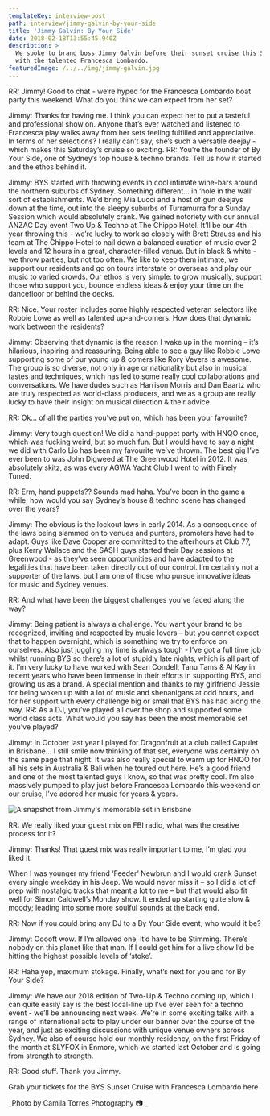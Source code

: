 ```yaml
---
templateKey: interview-post
path: interview/jimmy-galvin-by-your-side
title: 'Jimmy Galvin: By Your Side'
date: 2018-02-18T13:55:45.940Z
description: >
  We spoke to brand boss Jimmy Galvin before their sunset cruise this Saturday
  with the talented Francesca Lombardo. 
featuredImage: /../../img/jimmy-galvin.jpg
---
```

RR: Jimmy! Good to chat - we’re hyped for the Francesca Lombardo boat party this weekend. What do you think we can expect from her set?

Jimmy: Thanks for having me. I think you can expect her to put a tasteful and professional show on. Anyone that’s ever watched and listened to Francesca play walks away from her sets feeling fulfilled and appreciative. In terms of her selections? I really can’t say, she’s such a versatile deejay - which makes this Saturday’s cruise so exciting.
RR: You’re the founder of By Your Side, one of Sydney’s top house & techno brands. Tell us how it started and the ethos behind it.

Jimmy: BYS started with throwing events in cool intimate wine-bars around the northern suburbs of Sydney. Something different... in ‘hole in the wall’ sort of establishments. We’d bring Mia Lucci and a host of gun deejays down at the time, out into the sleepy suburbs of Turramurra for a Sunday Session which would absolutely crank. We gained notoriety with our annual ANZAC Day event Two Up & Techno at The Chippo Hotel. It’ll be our 4th year throwing this -  we’re lucky to work so closely with Brett Strauss and his team at The Chippo Hotel to nail down a balanced curation of music over 2 levels and 12 hours in a great, character-filled venue. But in black & white - we throw parties, but not too often. We like to keep them intimate, we support our residents and go on tours interstate or overseas and play our music to varied crowds. Our ethos is very simple: to grow musically, support those who support you, bounce endless ideas & enjoy your time on the dancefloor or behind the decks.

RR: Nice. Your roster includes some highly respected veteran selectors like Robbie Lowe as well as talented up-and-comers. How does that dynamic work between the residents? 

Jimmy: Observing that dynamic is the reason I wake up in the morning – it’s hilarious, inspiring and reassuring. Being able to see a guy like Robbie Lowe supporting some of our young up & comers like Rory Vevers is awesome. The group is so diverse, not only in age or nationality but also in musical tastes and techniques, which has led to some really cool collaborations and conversations. We have dudes such as Harrison Morris and Dan Baartz who are truly respected as world-class producers, and we as a group are really lucky to have their insight on musical direction & their advice.

RR: Ok... of all the parties you’ve put on, which has been your favourite?

Jimmy: Very tough question! We did a hand-puppet party with HNQO once, which was fucking weird, but so much fun. But I would have to say a night we did with Carlo Lio has been my favourite we’ve thrown. The best gig I’ve ever been to was  John Digweed at The Greenwood Hotel in 2012. It was absolutely skitz, as was every AGWA Yacht Club I went to with Finely Tuned.

RR: Erm, hand puppets?? Sounds mad haha. You’ve been in the game a while, how would you say Sydney’s house & techno scene has changed over the years?

Jimmy: The obvious is the lockout laws in early 2014. As a consequence of the laws being slammed on to venues and punters, promoters have had to adapt. Guys like Dave Cooper are committed to the afterhours at Club 77, plus Kerry Wallace and the SASH guys started their Day sessions at Greenwood - as they’ve seen opportunities and have adapted to the legalities that have been taken directly out of our control. I’m certainly not a supporter of the laws, but I am one of those who pursue innovative ideas for music and Sydney venues.

RR: And what have been the biggest challenges you’ve faced along the way?

Jimmy: Being patient is always a challenge. You want your brand to be recognized, inviting and respected by music lovers – but you cannot expect that to happen overnight, which is something we try to enforce on ourselves. Also just juggling my time is always tough - I’ve got a full time job whilst running BYS  so there’s a lot of stupidly late nights, which is all part of it. I’m very lucky to have worked with Sean Condell, Tanu Tams & Al Kay in recent years who have been immense in their efforts in supporting BYS, and growing us as a brand. A special mention and thanks to my girlfriend Jessie for being woken up with a lot of music and shenanigans at odd hours, and for her support with every challenge big or small that BYS has had along the way.
RR: As a DJ, you’ve played all over the shop and supported some world class acts. What would you say has been the most memorable set you’ve played?

Jimmy: In October last year I played for Dragonfruit at a club called Capulet in Brisbane... I still smile now thinking of that set, everyone was certainly on the same page that night. It was also really special to warm up for HNQO for all his sets in Australia & Bali when he toured out here. He’s a good friend and one of the most talented guys I know, so that was pretty cool. I’m also massively pumped to play just before Francesca Lombardo this weekend on our cruise, I’ve adored her music for years & years. 

![A snapshot from Jimmy's memorable set in Brisbane](/../../img/jimmy-galvin-melbourne-set.jpg)

RR: We really liked your guest mix on FBI radio, what was the creative process for it?

 

Jimmy: Thanks! That guest mix was really important to me, I’m glad you liked it.

When I was younger my friend ‘Feeder’ Newbrun and I would crank Sunset every single weekday in his Jeep. We would never miss it – so I did a lot of prep with nostalgic tracks that meant a lot to me – but that would also fit well for Simon Caldwell’s Monday show. It ended up starting quite slow & moody; leading into some more soulful sounds at the back end.

 

RR: Now if you could bring any DJ to a By Your Side event, who would it be?

Jimmy: Ooooft wow. If I’m allowed one, it’d have to be Stimming. There’s nobody on this planet like that man. If I could get him for a live show I’d be hitting the highest possible levels of ‘stoke’.

 

RR: Haha yep, maximum stokage. Finally, what’s next for you and for By Your Side?

Jimmy: We have our 2018 edition of Two-Up & Techno coming up, which I can quite easily say is the best local-line up I’ve ever seen for a techno event - we’ll be announcing next week. We’re in some exciting talks with a range of international acts to play under our banner over the course of the year, and just as exciting discussions with unique venue owners across Sydney. We also of course hold our monthly residency, on the first Friday of the month at SLYFOX in Enmore, which we started last October and is going from strength to strength.

RR: Good stuff. Thank you Jimmy.

Grab your tickets for the BYS Sunset Cruise with Francesca Lombardo here 

_Photo by Camila Torres Photography  📷 _
